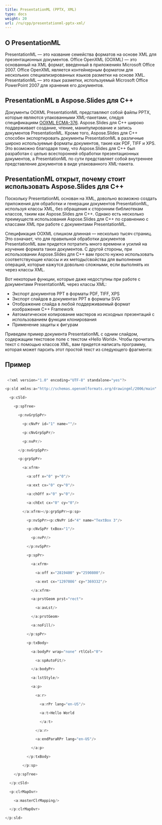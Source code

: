 ```yaml
---  
title: PresentationML (PPTX, XML)  
type: docs  
weight: 20  
url: /ru/cpp/presentationml-pptx-xml/  
---  
```


## **О PresentationML**  
PresentationML — это название семейства форматов на основе XML для презентационных документов. Office OpenXML (OOXML) — это основанный на XML формат, введенный в приложениях Microsoft Office 2007. Office OpenXML является контейнерным форматом для нескольких специализированных языков разметки на основе XML. PresentationML — это язык разметки, используемый Microsoft Office PowerPoint 2007 для хранения его документов.  
## **PresentationML в Aspose.Slides для C++**  
Документы OOXML PresentationML представляют собой файлы PPTX, которые являются упакованными XML-пакетами, следуя спецификациям [OOXML ECMA-376](https://www.ecma-international.org/publications-and-standards/standards/ecma-376/). Aspose.Slides для C++ широко поддерживает создание, чтение, манипулирование и запись документов PresentationML. Кроме того, Aspose.Slides для C++ способен экспортировать документы PresentationML в различные широко используемые форматы документов, такие как PDF, TIFF и XPS. Это возможно благодаря тому, что Aspose.Slides для C++ был разработан с целью всесторонней обработки презентационных документов, а PresentationML по сути представляет собой внутреннее представление документов в виде упакованного XML-пакета.  

## **PresentationML открыт, почему стоит использовать Aspose.Slides для C++**  
Поскольку PresentationML основан на XML, довольно возможно создать приложения для обработки и генерации документов PresentationML, используя классы XML, без обращения к сторонним библиотекам классов, таким как Aspose.Slides для C++. Однако есть несколько преимуществ использования Aspose.Slides для C++ по сравнению с классами XML при работе с документами PresentationML.  

Спецификация OOXML слишком длинная — несколько тысяч страниц. Это означает, что для правильной обработки документов PresentationML вам придется потратить много времени и усилий на изучение формата таких документов. С другой стороны, при использовании Aspose.Slides для C++ вам просто нужно использовать соответствующие классы и их методы/свойства для выполнения операций, которые кажутся довольно сложными, если выполнять их через классы XML.  

Вот некоторые функции, которые даже недоступны при работе с документами PresentationML через классы XML:  

- Экспорт документов PPT в форматы PDF, TIFF, XPS  
- Экспорт слайдов в документах PPT в форматы SVG  
- Отображение слайда в любой поддерживаемый формат изображения C++ Framework  
- Автоматическое копирование мастеров из исходных презентаций с использованием функции клонирования  
- Применение защиты к фигурам  

Приведем пример документа PresentationML с одним слайдом, содержащим текстовое поле с текстом «Hello World». Чтобы прочитать текст с помощью классов XML, вам придется написать программу, которая может парсить этот простой текст из следующего фрагмента:  
## **Пример**  

``` cpp  

 <?xml version="1.0" encoding="UTF-8" standalone="yes"?>  

<p:sld xmlns:a="http://schemas.openxmlformats.org/drawingml/2006/main" xmlns:r="http://schemas.openxmlformats.org/officeDocument/2006/relationships" xmlns:p="http://schemas.openxmlformats.org/presentationml/2006/main">  

  <p:cSld>  

    <p:spTree>  

      <p:nvGrpSpPr>  

        <p:cNvPr id="1" name=""/>  

        <p:cNvGrpSpPr/>  

        <p:nvPr/>  

      </p:nvGrpSpPr>  

      <p:grpSpPr>  

        <a:xfrm>  

          <a:off x="0" y="0"/>  

          <a:ext cx="0" cy="0"/>  

          <a:chOff x="0" y="0"/>  

          <a:chExt cx="0" cy="0"/>  

        </a:xfrm></p:grpSpPr><p:sp>  

          <p:nvSpPr><p:cNvPr id="4" name="TextBox 3"/>  

          <p:cNvSpPr txBox="1"/>  

            <p:nvPr/>  

          </p:nvSpPr>  

          <p:spPr>  

            <a:xfrm>  

              <a:off x="2819400" y="2590800"/>  

              <a:ext cx="1297086" cy="369332"/>  

            </a:xfrm>  

            <a:prstGeom prst="rect">  

              <a:avLst/>  

            </a:prstGeom>  

            <a:noFill/>  

          </p:spPr>  

          <p:txBody>  

            <a:bodyPr wrap="none" rtlCol="0">  

              <a:spAutoFit/>  

            </a:bodyPr>  

            <a:lstStyle/>  

            <a:p>  

              <a:r>  

                <a:rPr lang="en-US"/>  

                <a:t>Hello World  

                </a:t>  

              </a:r>  

              <a:endParaRPr lang="en-US"/>  

            </a:p>  

          </p:txBody>  

        </p:sp>  

    </p:spTree>  

  </p:cSld>  

  <p:clrMapOvr>  

    <a:masterClrMapping/>  

  </p:clrMapOvr>  

</p:sld>  

```  